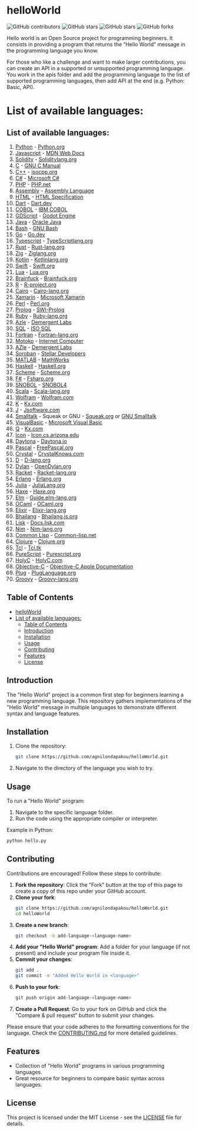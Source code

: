 # helloWorld

![GitHub contributors](https://img.shields.io/github/contributors/agnilondapakou/helloWorld)
![GitHub stars](https://img.shields.io/github/issues/agnilondapakou/helloWorld)
![GitHub stars](https://img.shields.io/github/stars/agnilondapakou/helloWorld)
![GitHub forks](https://img.shields.io/github/forks/agnilondapakou/helloWorld)

Hello world is an Open Source project for programming beginners. It consists in providing a program that returns the “Hello World” message in the programming language you know.

For those who like a challenge and want to make larger contributions, you can create an API in a supported or unsupported programming language. You work in the apis folder and add the programming language to the list of supported programming languages, then add API at the end (e.g. Python: Basic, API).

# List of available languages:

## List of available languages:

1. [Python](source/basic/helloworld.py) - [Python.org](https://www.python.org/)
2. [Javascript](source/basic/helloWorld.js) - [MDN Web Docs](https://developer.mozilla.org/en-US/docs/Web/JavaScript)
3. [Solidity](source/basic/helloworld.sol) - [Soliditylang.org](https://soliditylang.org/)
4. [C](source/basic/helloworld.c) - [GNU C Manual](https://www.gnu.org/software/gnu-c-manual/gnu-c-manual.html)
5. [C++](source/basic/helloworld.cpp) - [isocpp.org](https://isocpp.org/)
6. [C#](source/basic/helloworld.cs) - [Microsoft C#](https://dotnet.microsoft.com/en-us/languages/csharp)
7. [PHP](source/basic/helloworld.php) - [PHP.net](https://www.php.net/)
8. [Assembly](source/basic/helloworld.asm) - [Assembly Language](https://en.wikipedia.org/wiki/Assembly_language)
9. [HTML](source/basic/helloworld.html) - [HTML Specification](https://html.spec.whatwg.org/)
10. [Dart](source/basic/helloworld.dart) - [Dart.dev](https://dart.dev/)
11. [COBOL](source/basic/helloworld.cob) - [IBM COBOL](https://www.ibm.com/docs/en/cobol-zos)
12. [GDScript](source/basic/helloworld.gd) - [Godot Engine](https://docs.godotengine.org/en/stable/tutorials/scripting/gdscript/index.html)
13. [Java](source/basic/helloworld.java) - [Oracle Java](https://www.oracle.com/java/)
14. [Bash](source/basic/helloworld.sh) - [GNU Bash](https://www.gnu.org/software/bash/)
15. [Go](source/basic/helloworld.go) - [Go.dev](https://go.dev/)
16. [Typescript](source/basic/helloworld.ts) - [TypeScriptlang.org](https://www.typescriptlang.org/)
17. [Rust](source/basic/helloworld.rs) - [Rust-lang.org](https://www.rust-lang.org/)
18. [Zig](source/basic/helloworld.zig) - [Ziglang.org](https://ziglang.org/)
19. [Kotlin](source/basic/hello.kt) - [Kotlinlang.org](https://kotlinlang.org/)
20. [Swift](source/basic/helloworld.swift) - [Swift.org](https://www.swift.org/)
21. [Lua](source/basic/helloworld.lua) - [Lua.org](https://www.lua.org/)
22. [Brainfuck](source/basic/helloworld.bf) - [Brainfuck.org](https://brainfuck.org/)
23. [R](source/basic/helloworld.R) - [R-project.org](https://www.r-project.org/)
24. [Cairo](source/basic/helloworld.cairo) - [Cairo-lang.org](https://www.cairo-lang.org/)
25. [Xamarin](source/basic/HelloWorld.xaml) - [Microsoft Xamarin](https://dotnet.microsoft.com/en-us/apps/xamarin)
26. [Perl](source/basic/helloworld.pl) - [Perl.org](https://www.perl.org/)
27. [Prolog](source/basic/helloworld.pro) - [SWI-Prolog](https://www.swi-prolog.org/)
28. [Ruby](source/basic/helloworld.rb) - [Ruby-lang.org](https://www.ruby-lang.org/en/)
29. [Azle](source/basic/helloworld_azle.ts) - [Demergent Labs](https://demergent-labs.github.io/azle/)
30. [SQL](source/basic/helloWorld.sql) - [ISO SQL](https://www.iso.org/standard/76583.html)
31. [Fortran](source/basic/hello.f90) - [Fortran-lang.org](https://fortran-lang.org/)
32. [Motoko](source/basic/helloworld.mo) - [Internet Computer](https://internetcomputer.org/docs/current/motoko/main/getting-started/motoko-introduction)
33. [AZle](source/basic/helloworld_azle.ts) - [Demergent Labs](https://github.com/demergent-labs)
34. [Soroban](source/basic/hello_world.rs) - [Stellar Developers](https://developers.stellar.org/)
36. [MATLAB](source/basic/helloworld.m) - [MathWorks](https://www.mathworks.com/products/matlab.html)
37. [Haskell](source/basic/helloworld.hs) - [Haskell.org](https://www.haskell.org/)
38. [Scheme](source/basic/helloworld.scm) - [Scheme.org](https://www.scheme.org/)
39. [F#](source/basic/helloworld.fs) - [Fsharp.org](https://fsharp.org/)
40. [SNOBOL](source/basic/helloworld.sno) - [SNOBOL4](https://www.regressive.org/snobol4/)
41. [Scala](source/basic/helloworld.scala) - [Scala-lang.org](https://www.scala-lang.org/)
42. [Wolfram](source/basic/helloworld.wl) - [Wolfram.com](https://www.wolfram.com/language/)
43. [K](source/basic/helloworld.k) - [Kx.com](https://kx.com/)
44. [J](source/basic/hello_world.clj) - [Jsoftware.com](https://www.jsoftware.com/#/)
45. [Smalltalk](source/basic/hello.st) - Squeak or GNU - [Squeak.org](https://squeak.org/) or [GNU Smalltalk](https://www.gnu.org/software/smalltalk/)
46. [VisualBasic](source/basic/hello.vb) - [Microsoft Visual Basic](https://learn.microsoft.com/en-us/dotnet/visual-basic/)
47. [Q](source/basic/hello.q) - [Kx.com](https://code.kx.com/q/)
48. [Icon](source/basic/hello_world.icn) - [Icon.cs.arizona.edu](https://www2.cs.arizona.edu/icon/)
49. [Daytona](source/basic/daytona.io) - [Daytona.io](https://daytona.io/)
50. [Pascal](source/basic/helloworld.pas) - [FreePascal.org](https://www.freepascal.org/)
51. [Crystal](source/basic/HelloWorld.cr) - [CrystalKnows.com](https://www.crystalknows.com/)
52. [D](source/basic/helloworld.d) - [D-lang.org](https://www.dlang.org/)
53. [Dylan](source/basic/helloWorld.dylan) - [OpenDylan.org](https://opendylan.org/)
54. [Racket](source/basic/helloWorld.rkt) - [Racket-lang.org](https://racket-lang.org/)
55. [Erlang](source/basic/helloworld.erl) - [Erlang.org](https://www.erlang.org/)
56. [Julia](source/basic/hello.jl) - [JuliaLang.org](https://julialang.org)
57. [Haxe](source/basic/hello.hx) - [Haxe.org](https://haxe.org/)
58. [Elm](source/basic/helloworld.elm) - [Guide.elm-lang.org](https://guide.elm-lang.org/)
59. [OCaml](source/basic/hrishikesh.ml) - [OCaml.org](https://ocaml.org/)
60. [Elixir](source/basic/hello_world.exs) - [Elixir-lang.org](https://elixir-lang.org/)
61. [Bhailang](source/HelloWorld.bhai) - [Bhailang.js.org](https://bhailang.js.org)
62. [Lisk](source/basic/helloworld-lisk.js) - [Docs.lisk.com](https://docs.lisk.com/)
63. [Nim](source/basic/helloWorld.nim) - [Nim-lang.org](https://nim-lang.org/)
64. [Common Lisp](source/basic/helloworld.lisp) - [Common-lisp.net](https://common-lisp.net/)
65. [Clojure](source/basic/hello_world.clj) - [Clojure.org](https://clojure.org/)
66. [Tcl](source/basic/helloworld.tcl) - [Tcl.tk](https://www.tcl.tk/about/language.html)
67. [PureScript](source/basic/HelloWorld.purs) - [Purescript.org](https://www.purescript.org/)
68. [HolyC](source/basic/HelloWorld.HC) - [HolyC.com](https://holyc-lang.com)
69. [Objective-C](source/basic/helloworld.m) - [Objective-C Apple Documentation](https://developer.apple.com/library/archive/documentation/Cocoa/Conceptual/ProgrammingWithObjectiveC/Introduction/Introduction.html)
70. [Plug](source/basic/helloworld.plug) - [PlugLanguage.org](https://pluglanguage.org)
71. [Groovy](source/basic/helloworld.groovy) - [Groovy-lang.org](https://groovy-lang.org/)



## Table of Contents

- [helloWorld](#helloworld)
- [List of available languages:](#list-of-available-languages)
  - [Table of Contents](#table-of-contents)
  - [Introduction](#introduction)
  - [Installation](#installation)
  - [Usage](#usage)
  - [Contributing](#contributing)
  - [Features](#features)
  - [License](#license)

## Introduction

The "Hello World" project is a common first step for beginners learning a new programming language. This repository gathers implementations of the "Hello World" message in multiple languages to demonstrate different syntax and language features.

## Installation

1. Clone the repository:
   ```bash
   git clone https://github.com/agnilondapakou/helloWorld.git
   ```
2. Navigate to the directory of the language you wish to try.

## Usage

To run a "Hello World" program:

1. Navigate to the specific language folder.
2. Run the code using the appropriate compiler or interpreter.

Example in Python:

```bash
python hello.py
```

## Contributing

Contributions are encouraged! Follow these steps to contribute:

1. **Fork the repository**: Click the "Fork" button at the top of this page to create a copy of this repo under your GitHub account.
2. **Clone your fork**:
   ```bash
   git clone https://github.com/agnilondapakou/helloWorld.git
   cd helloWorld
   ```
3. **Create a new branch**:
   ```bash
   git checkout -b add-language-<language-name>
   ```
4. **Add your "Hello World" program**: Add a folder for your language (if not present) and include your program file inside it.
5. **Commit your changes**:
   ```bash
   git add .
   git commit -m "Added Hello World in <language>"
   ```
6. **Push to your fork**:
   ```bash
   git push origin add-language-<language-name>
   ```
7. **Create a Pull Request**: Go to your fork on GitHub and click the "Compare & pull request" button to submit your changes.

Please ensure that your code adheres to the formatting conventions for the language. Check the [CONTRIBUTING.md](https://github.com/agnilondapakou/helloWorld/blob/main/CONTRIBUTING.md) for more detailed guidelines.

## Features

- Collection of "Hello World" programs in various programming languages.
- Great resource for beginners to compare basic syntax across languages.

## License

This project is licensed under the MIT License - see the [LICENSE](https://github.com/agnilondapakou/helloWorld/blob/main/LICENSE) file for details.
